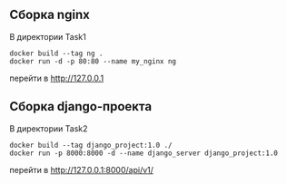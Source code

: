 ## Сборка nginx
В директории Task1
```
docker build --tag ng .
docker run -d -p 80:80 --name my_nginx ng
```
перейти в http://127.0.0.1

## Сборка django-проекта
В директории Task2 
```
docker build --tag django_project:1.0 ./
docker run -p 8000:8000 -d --name django_server django_project:1.0
```
перейти в http://127.0.0.1:8000/api/v1/
